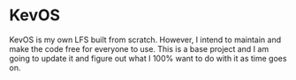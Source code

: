 # KevOS
KevOS is my own LFS built from scratch. However, I intend to maintain and make the code free for everyone to use. This is a base project and I am going to update it and figure out what I 100% want to do with it as time goes on. 
